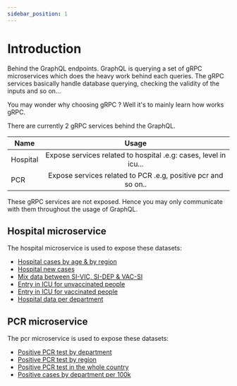 ```yaml
---
sidebar_position: 1
---
```


# Introduction

Behind the GraphQL endpoints. GraphQL is querying a set of gRPC microservices which does the heavy work behind each queries. The gRPC services basically handle database querying, checking the validity of the inputs and so on...

You may wonder why choosing gRPC ? Well it's to mainly learn how works gRPC.

There are currently 2 gRPC services behind the GraphQL.

|   Name   |                           Usage                                  |
| -------- |:----------------------------------------------------------------:|
| Hospital | Expose services related to hospital .e.g: cases, level in icu... |
| PCR      | Expose services related to PCR .e.g, positive pcr and so on..    |

These gRPC services are not exposed. Hence you may only communicate with them throughout the usage of GraphQL.

## Hospital microservice

The hospital microservice is used to expose these datasets:

- [Hospital cases by age & by region](https://www.data.gouv.fr/fr/datasets/r/08c18e08-6780-452d-9b8c-ae244ad529b3)
- [Hospital new cases](https://www.data.gouv.fr/fr/datasets/r/6fadff46-9efd-4c53-942a-54aca783c30c)
- [Mix data between SI-VIC, SI-DEP & VAC-SI](https://raw.githubusercontent.com/etalab/data-covid19-dashboard-widgets/master/files_new/vacsi_non_vacsi_nat.csv)
- [Entry in ICU for unvaccinated people](https://raw.githubusercontent.com/etalab/data-covid19-dashboard-widgets/master/dist/sc_non_vacsi.json)
- [Entry in ICU for vaccinated people](https://raw.githubusercontent.com/etalab/data-covid19-dashboard-widgets/master/dist/sc_vacsi.json)
- [Hospital data per department](https://www.data.gouv.fr/fr/datasets/r/63352e38-d353-4b54-bfd1-f1b3ee1cabd7)

## PCR microservice

The pcr microservice is used to expose these datasets:

- [Positive PCR test by department](https://www.data.gouv.fr/fr/datasets/r/406c6a23-e283-4300-9484-54e78c8ae675)
- [Positive PCR test by region](https://www.data.gouv.fr/fr/datasets/r/001aca18-df6a-45c8-89e6-f82d689e6c01)
- [Positive PCR test in the whole country](https://www.data.gouv.fr/fr/datasets/r/dd0de5d9-b5a5-4503-930a-7b08dc0adc7c)
- [Positive cases by department per 100k](https://www.data.gouv.fr/fr/datasets/r/4180a181-a648-402b-92e4-f7574647afa6)
